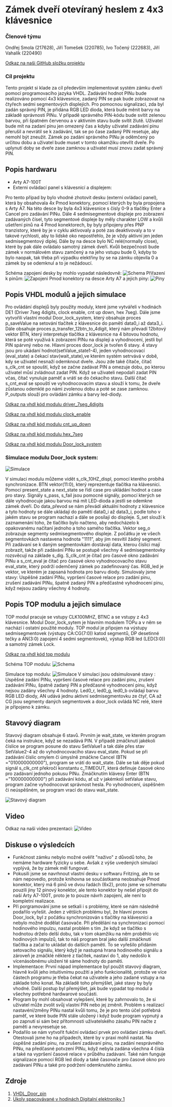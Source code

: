 # Zámek dveří otevíraný heslem z 4x3 klávesnice

### Členové týmu
Ondřej Smola (217628), Jiří Tomešek (220785), Ivo Točený (222683), Jiří Vahalík (220490)

[Odkaz na naši GitHub složku projektu]( https://github.com/xtomes07/DE1_projekt)

### Cíl projektu

Tento projekt si klade za cíl především implementovat systém zámku dveří pomocí programovacího jazyka VHDL. Zadávání hodnot PINu bude realizováno pomocí 4x3 klávesnice, zadaný 
PIN se pak bude zobrazovat na čtyřech sedmi segmentových displejích. Pro pomocnou signalizaci, zda byl zadán správný PIN, je přidána RGB LED dioda, která bude měnit barvy na 
základě správnosti PINu. V případě správného PIN-kódu bude svítit zelenou barvou, při špatném červenou a v aktivním stavu bude svítit žlutě. Uživatel bude mít na zadaní pinu jen 
omezený čas a kdyby uživatel zadávání pinu přerušil a nevrátil se k zadávání, tak se po čase zadaný PIN resetuje, aby nemohl být zneužit. Zámek po zadání správného PINu je 
oděmčený po určitou dobu a uživatel bude muset v tomto okamžiku otevřít dveře. Po uplynutí doby se dveře zase zamknou a uživatel musí znovu zadat správný PIN.

## Popis hardwaru
- Arty A7-100T
- Externi ovládací panel s klávesnicí a displejem:

Pro tento případ by bylo vhodné zhotovit desku (externí ovládací panel), která by obsahovala 4x Pmod konektory, pomocí kterých by byla propojena s Arty A7. Na této desce by byla 
4x3 klávesnice s čísly 0-9 a tlačítky Enter a Cancel pro zadávání PINu. Dále 4 sedmisegmentové displeje pro zobrazení zadávaných čísel, tyto segmentové displeje by měly 
charakter LOW a kvůli ušetření pinů na 4 Pmod konektorech, by byly připojeny přes PNP tranzistory, které by je v cyklu aktivovaly a poté zas deaktivovaly a to v takové 
rychlosti, aby to lidské oko nepostřehlo, že je vždy aktivní jen jeden sedmisegmentový diplej. Dále by na desce bylo NC relé(normally close), které by pak dále ovládalo 
samotný zámek dveří. Kvůli bezpečnosti bude zámek v normálovém stavu zamčený a na jeho vstupu bude 0, kdyby to bylo naopak, tak třeba při výpadku elektřiny by se na zámku 
objevila 0 a zámek by se odemknul a to je nežádoucí.

Schéma zapojení desky by mohlo vypadat následovně:
![Schema]( https://github.com/xtomes07/DE1_projekt/blob/main/Deska_schem.jpg)
Přiřazení k pinům:
![Zapojeni]( https://github.com/xtomes07/DE1_projekt/blob/main/ZAPOJENI.png)
Pmod konektory na desce Arty A7 a jejich piny:
![Piny]( https://github.com/xtomes07/DE1_projekt/blob/main/piny_na_arty.PNG)

## Popis VHDL modulů a jejich simulace
Pro ovládání displejů byly použity moduly, které jsme vytvářeli v hodinách DE1 (Driver 7seg 4digits, clock enable, cnt up down, hex 7seg). Dále jsme vytvořili vlastní modul 
Door_lock_system, který obsahuje proces p_saveValue na setování tlačítek z klávesnice do pamětí data0_i až data3_i. Dále obsahuje proces p_transfer_12btn_to_4digit, který nám 
převadí 12bitový vektor BTN, který interpretuje tlačítka z klávesnice na 4 bitovou hodnotu, která se poté využívá k zobrazení PINu na displeji a vyhodnocení, jestli byl PIN 
spárvný nebo ne. Hlavní proces door_lock je tvořen 6 stavy. 4 stavy jsou pro ukádaní hodnot(setValue_state1-4), jeden vyhodnocovací (eval_state) a čekací stav(wait_state),ve 
kterém systém setrvává v době, kdy se uživatel nesnaží odemknout dveře. Jsou zde také čítače, čítač s_clk_cnt se spouští, když se začne zadávat PIN a omezuje dobu, po kterou 
uživatel můsí zvládnout zadat PIN. Když se uživateli nepodaří zadat PIN včas, čítač vynuluje paměť a vrátí se do čekacího stavu. Další čítač s_cnt_eval se spouští ve 
vyhodnocovacím stavu a slouží k tomu, že dveře zůstanou odemklé po námi zvolenou dobu a poté se zase zamknou. P_outputs slouží pro ovládání zámku a barvy led-diody.

[Odkaz na vhdl kód modulu driver_7seg_4digits]( https://github.com/xtomes07/DE1_projekt/blob/main/Projekt/Projekt.srcs/sources_1/new/river_7seg_4digits.vhd)

[Odkaz na vhdl kód modulu clock_enable]( https://github.com/xtomes07/DE1_projekt/blob/main/Projekt/Projekt.srcs/sources_1/new/clock_enable.vhd)

[Odkaz na vhdl kód modulu cnt_up_down]( https://github.com/xtomes07/DE1_projekt/blob/main/Projekt/Projekt.srcs/sources_1/new/cnt_up_down.vhd)

[Odkaz na vhdl kód modulu hex_7seg]( https://github.com/xtomes07/DE1_projekt/blob/main/Projekt/Projekt.srcs/sources_1/new/hex_7seg.vhd)

[Odkaz na vhdl kód modulu Door_lock_system]( https://github.com/xtomes07/DE1_projekt/blob/main/Projekt/Projekt.srcs/sources_1/new/Door_lock_system.vhd)

### Simulace modulu Door_lock system:
![Simulace]( https://github.com/xtomes07/DE1_projekt/blob/main/doorlock_modul.PNG)

V simulaci modulu můžeme vidět s_clk_10HZ_displ, pomocí kterého probíhá synchronizace. BTN vektor(11:0), který reprezentuje tlačítka na klávesnici. Pomocí present_state a 
next_state se řídí case pro ukládání hodnot a case pro stavy. Signály s_pass, s_fail jsou pomocné signály, pomocí kterých se dále vyhodnocuje jakou barvou má mít LED-dioda a 
jestli se odemkne zámek dveří. Do data_převod se nám převádí aktuální hodnoty z klávesnice a tyto hodnoty se dále ukládají do pamětí data0_i až data3_i, podle toho v jakém stavu 
se program nachazí a dále se posílají do displeje. S_set slouží k zaznamenání toho, že tlačítko bylo načteno, aby nedocházelo k opakovanému načítaní jednoho a toho samého 
tlačítka. Vektor seg_o zobrazuje segmenty sedmisegmentového displeje. Z počátku je ve všech segmentovkách nastavena hodnota "1111", aby jim nesvítil žádný segment. Při zadávaní 
se k daným segmentovkám dostávají data, kterou číslici mají zobrazit, takže při zadávání PINu se postupě všechny 4 sedmisegmentovky rozsvěcují na základe s_dig. S_clk_cnt je 
čítač pro časové okno zadávání PINu a s_cnt_eval je čítač pro časové okno vyhodnocovacího stavu eval_state, který podrží odemčený zámek po zadefinovaný čas. RGB_led je vektor, 
ve kterém je zapsaná hodnota pro barvu diody. Simulovaly jsme stavy: Uspěšné zadání PINu, vypršení časové relace pro zadání pinu, zrušení zadávání PINu, špatně zadaný PIN a 
předčastné vyhodnocení pinu, když nejsou zadány všechny 4 hodnoty.

## Popis TOP modulu a jejich simulace

TOP modul pracuje se vstupy CLK100MHZ, BTNC a se vstupy z 4x3 klávesnice. Modul Door_lock_sytem je hlavním modulem TOPu a v něm se nachází i ostatní použité moduly. TOP modul je 
připojen na výstupy sedmisegmentovek (výstupy CA:CG(7:0)) katod segmentů, DP desetinné tečky a AN(3:0) zapojení 4 sedmi segmentovek), výstup RGB led (LED(3:0)) a samotný zámek 
Lock.

[Odkaz na vhdl kód top modulu]( https://github.com/xtomes07/DE1_projekt/blob/main/Projekt/Projekt.srcs/sources_1/new/top.vhd)

Schéma TOP modulu:
![Schema](https://github.com/xtomes07/DE1_projekt/blob/main/top_schema.png)

Simulace top modulu:
![Simulace]( https://github.com/xtomes07/DE1_projekt/blob/main/top_simulace.PNG)
V simulaci jsou odsimulované stavy : Uspěšné zadání PINu, vypršení časové relace pro zadání pinu, zrušení zadávání PINu, špatně zadaný PIN a předčasné vyhodnocení 
pinu, když nejsou zadány všechny 4 hodnoty. Led0_r, led0_g, led0_b ovládají barvu RGB LED diody, AN udává jednu aktivní sedmisegmentovku ze čtyř, CA až CG jsou segmenty daných 
segmentovek a door_lock ovládá NC relé, které je připojeno k zámku.

## Stavový diagram

Stavový diagram obsahuje 6 stavů. Prvním je wait_state, ve kterém program čeká na instrukce, když se nezadává PIN. V případě zmáčknutí jakékoli číslice se program posune do 
stavu SetValue1 a tak dále přes stav SetValue2-4 až do vyhodnocovacího stavu eval_state. Pokud se při zadávání číslic omylem či úmyslně zmáčkne Cancel (BTN ="010000000000"), 
program se vrátí do wait_state. Dále se tak děje pokud signál s_clk_cnt překročí konstantu c_TIMEOUT, která definuje časové okno pro zadávaní jednoho pokusu PINu. Zmáčknutím 
klávesy Enter (BTN ="100000000000") při zadávání kódu, ať už v jakémkoli setValue stavu, program začne vyhodnocovat správnost hesla. Po vyhodnocení, úspěšném či neúspěšném, se 
program vrací do stavu wait_state.

![Stavový diagram]( https://github.com/xtomes07/DE1_projekt/blob/main/state_diagram.png)

## Video

Odkaz na naši video prezentaci:
![Video](https://youtu.be/mzR9EhjoeD8)

## Diskuse o výsledcích

- Funkčnost zámku nebylo možné ověřit "naživo" z důvodů toho, že nemáme hardware fyzicky u sebe. Avšak z výše uvedených simulací vyplývá, že by zámek měl fungovat.
- Pokusili jsme se navrhnout vlastní desku v softwaru Fritzing, ale to se nám nepovedlo, protože knihovna se součástkama neobsahuje Pmod konektor, který má 6 pinů ve dvou 
řadách (6x2), proto jsme ve schematu pouzili jiny 12 pinový konektor, ale tento konektor by nešel připojit do naší Arty A7-100T, proto je to pouze návrh zapojení, ale není to 
kompletní realizace.
- Při porgramování jsme se setkali i s problémy, které se nám následně podařilo vyřešit. Jeden z větších problému byl, že hlavní proces Door_lock, byl z počátku synchronizován 
s tlačítky na klávesnici a nebylo možné dodělat časovače. Při předělání na synchronizaci pomocí hodinového impulzu, nastal problém s tím ,že když se tlačítko s hodnotou drželo 
delší dobu, tak v tom okamžiku na něm proběhlo víc hodinových impulzů, tak to náš program bral jako další zmáčknutí tlačítka a začal to ukládat do dalších pamětí. To se 
vyřešilo přidáním setovacího signálu, který když je nastupná hrana hodinového signálu a zároveň je zmáčklé některé z tlačítek, nastaví do 1, aby nedošlo k vícenásobnému uložení 
té sáme hodnoty do paměti. 
- Implementace: První nápad implementace byl použít stavový diagram, hlavně kvůli jeho intuitivnímu použití a jeho funkcionalitě, protože ve více částech programu je třeba čekat 
na uživatele a jeho zadané vstupy a na základe toho konat. Na základě toho přemýšlet, jaké stavy by byly vhodné. Další postup byl přemýšlet, jak bude vypadat top modul a 
všechny potřebné hardwarové součásti.
 - Program by mohl obsahovat vylepšení, které by zahrnovalo to, že si uživatel může zvolit svůj vlastní PIN nebo jej změnit. Problém s realizací nastavéní/změny PINu nastal 
kvůli tomu, že je pro tento účel potřebná paměť, ve které bude PIN stále uložený i když bude program vypnutý a po zapnutí si sám bez přítomnosti uživatelského zásahu PIN načte z 
paměti a nevyresetuje se.
- Podařilo se nám vytvořit fukční ovládací prvek pro ovládaní zámku dveří. Otestovali jsme ho na případech, které by v praxi mohli nastat. Na úspěšné zadání pinu, na zrušení 
zadávaní pinu, na zadání nesprávného PINu, na předčasné potvzení PINu, když nebyla zadána všechna 4 čísla a také na vypršení časové relace v průběhu zadávaní. Také nám 
funguje signalizace pomocí RGB led diody a také časovače pro časové okno pro zadávaní PINu a také pro podržení odemknutého zámku.
 
## Zdroje

   1. [VHDL_Door_pin](https://youtu.be/b-DL3LiJrOk)
   2. [Ukoly spacovávané v hodinách Digitalní elektroniky 1](https://github.com/xtomes07/Digital_elektronics_1/tree/main/Labs)
   
